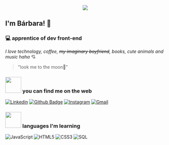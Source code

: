 <p align="center"><img src="https://i.imgur.com/A6bWGFl.gif"/></p>

## I'm Bárbara! 🌹

### :computer: apprentice of dev front-end

*I love technology, coffee, ~~my imaginary boyfriend~~, books, cute animals and music haha* 💘

> "look me to the moon🌙"
> 
### <img src="https://media.giphy.com/media/VgCDAzcKvsR6OM0uWg/giphy.gif" width="50"> you can find me on the web


[![Linkedin](https://img.shields.io/badge/-LinkedIn-blue?style=flat&logo=Linkedin&logoColor=white)](https://www.linkedin.com/in/b%C3%A1rbara-oliveira-125a301b2)
[![Github Badge](https://img.shields.io/badge/-Github-000?style=flat-square&logo=Github&logoColor=white&link=https://github.com/dvdnotfound)](https://github.com/barbararoliveira)
[![Instagram](https://img.shields.io/badge/-Instagram-c13584?style=flat&labelColor=c13584&logo=instagram&logoColor=white)](https://www.instagram.com/barbara0liveir4/)
[![Gmail](https://img.shields.io/badge/-Gmail-c14438?style=flat&logo=Gmail&logoColor=white)](mailto:babyr.oliveira@gmail.com)

### <img src="https://media.giphy.com/media/VgCDAzcKvsR6OM0uWg/giphy.gif" width="50"> languages ​​I'm learning

![JavaScript](https://img.shields.io/badge/-JavaScript-000000?style=flat&logo=javascript)
![HTML5](https://img.shields.io/badge/-HTML5-000000?style=flat&logo=html5)
![CSS3](https://img.shields.io/badge/-CSS-000000?style=flat&logo=css3)
![SQL](https://img.shields.io/badge/-SQL-000000?style=flat&logo=mysql)

